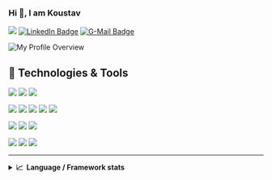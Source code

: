 ### Hi 👋, I am Koustav 

![](https://komarev.com/ghpvc/?username=StaticOwl&style=flat-square&color=brightgreen)
[![LinkedIn Badge](https://img.shields.io/badge/-staticowl-blue?style=flat&logo=linkedin&logoColor=white&color=blue)](https://www.linkedin.com/in/staticowl/)
[![G-Mail Badge](https://img.shields.io/badge/-akostuv@gmail.com-red?style=flat-square&logo=Gmail&logoColor=white&color=red)](mailto://akostuv@gmail.com)


![My Profile Overview](https://github-readme-stats.vercel.app/api?username=StaticOwl&show_icons=true&count_private=true&theme=tokyonight&hide_border=true)


<!-- - 🤔 &nbsp;&nbsp;Checkout my Blog : [Codebrace](https://medium.com/codebrace) -->

## 🔧 Technologies & Tools
![](https://img.shields.io/badge/Code-Java-informational?style=flat&logo=java&logoColor=white&color=6aa6f8)
![](https://img.shields.io/badge/Code-scala-informational?style=flat&logo=scala&logoColor=white&color=6aa6f8)
![](https://img.shields.io/badge/Code-Python-informational?style=flat&logo=python&logoColor=white&color=6aa6f8)

![](https://img.shields.io/badge/Tools-Spark-informational?style=flat&logo=apache-spark&logoColor=white&color=6aa6f8)
![](https://img.shields.io/badge/Tools-MapReduce-informational?style=flat&logo=apache-mapreduce&logoColor=white&color=6aa6f8)
![](https://img.shields.io/badge/Tools-Airflow-informational?style=flat&logo=apache-airflow&logoColor=white&color=6aa6f8)
![](https://img.shields.io/badge/Tools-Docker-informational?style=flat&logo=docker&logoColor=white&color=6aa6f8)
![](https://img.shields.io/badge/Tools-Spring-informational?style=flat&logo=spring&logoColor=white&color=6aa6f8)


![](https://img.shields.io/badge/DB-BigQuery-informational?style=flat&logo=google-cloud&logoColor=white&color=6aa6f8)
![](https://img.shields.io/badge/DB-Hive-informational?style=flat&logo=hive&logoColor=white&color=6aa6f8)
![](https://img.shields.io/badge/DB-Impala-informational?style=flat&logo=impala&logoColor=white&color=6aa6f8)


![](https://img.shields.io/badge/Code-SQL-informational?style=flat&logo=sql&logoColor=white&color=6aa6f8)
![](https://img.shields.io/badge/DB-MySQL-informational?style=flat&logo=mysql&logoColor=white&color=6aa6f8)
![](https://img.shields.io/badge/DB-Oracle-informational?style=flat&logo=oracle&logoColor=white&color=6aa6f8)

---
<details>
  <summary><b>📈&nbsp;&nbsp;Language&nbsp;/&nbsp;Framework stats</b></summary>
  <br/>
  <img src="https://cr-ss-service.azurewebsites.net/api/ScreenShot?widget=summary&username=staticowl"/>
  <br/>
  <a href='https://profile.codersrank.io/user/staticowl/'>
  <img
  src="https://cr-skills-chart-widget.azurewebsites.net/api/api?username=staticowl&padding=30"
/>
  </a>

</details>
